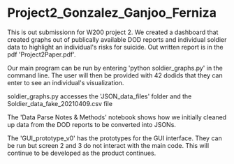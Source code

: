 # Project2_Gonzalez_Ganjoo_Ferniza

This is out submissionn for W200 project 2. We created a dashboard that created graphs out of publically available DOD reports and individual soldier data to highlight an individual's risks for suicide. Out written report is in the pdf 'Project2Paper.pdf'.

Our main program can be run by entering 'python soldier_graphs.py' in the command line. The user will then be provided with 42 dodids that they can enter to see an individual's visualization. 

soldier_graphs.py accesses the 'JSON_data_files' folder and the Soldier_data_fake_20210409.csv file

The 'Data Parse Notes & Methods' notebook shows how we initially cleaned up data from the DOD reports to be converted into JSONs.

The 'GUI_prototype_v0' has the prototypes for the GUI interface. They can be run but screen 2 and 3 do not interact with the main code.  This will 
continue to be developed as the product continues.  
